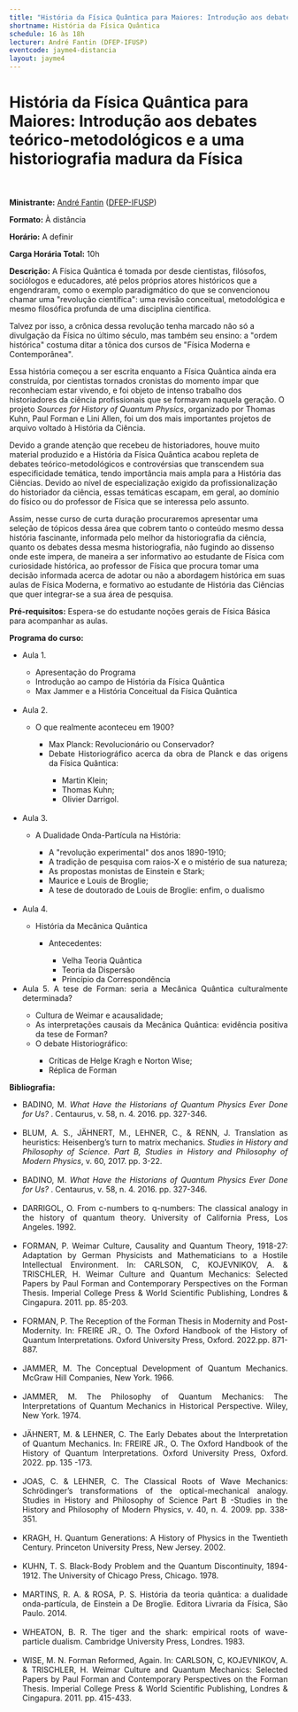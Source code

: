 ```yaml
---
title: "História da Física Quântica para Maiores: Introdução aos debates teórico-metodológicos e a uma historiografia madura da Física"
shortname: História da Física Quântica
schedule: 16 às 18h
lecturer: André Fantin (DFEP-IFUSP)
eventcode: jayme4-distancia
layout: jayme4
---
```

# História da Física Quântica para Maiores: Introdução aos debates teórico-metodológicos e a uma historiografia madura da Física <br><br>

**Ministrante:** [André Fantin](http://lattes.cnpq.br/2771902520888210) ([DFEP-IFUSP](https://portal.if.usp.br/fep/pt-br/p%C3%A1gina/in%C3%ADcio))

**Formato:** À distância

**Horário:** A definir

**Carga Horária Total:** 10h

**Descrição:** A Física Quântica é tomada por desde cientistas, filósofos, sociólogos e educadores, até pelos próprios atores históricos que a engendraram, como o exemplo paradigmático do que se convencionou chamar uma "revolução científica": uma revisão conceitual, metodológica e mesmo filosófica profunda de uma disciplina científica.

Talvez por isso, a crônica dessa revolução tenha marcado não só a divulgação da Física no último século, mas também seu ensino: a "ordem histórica" costuma ditar a tônica dos cursos de "Física Moderna e Contemporânea".

Essa história começou a ser escrita enquanto a Física Quântica ainda era construída, por cientistas tornados cronistas do momento ímpar que reconheciam estar vivendo, e foi objeto de intenso trabalho dos historiadores da ciência profissionais que se formavam naquela geração. O projeto <i>Sources for History of Quantum Physics</i>, organizado por Thomas Kuhn, Paul Forman e Lini Allen, foi um dos mais importantes projetos de arquivo voltado à História da Ciência.

Devido a grande atenção que recebeu de historiadores, houve muito material produzido e a História da Física Quântica acabou repleta de debates teórico-metodológicos e controvérsias que transcendem sua especificidade temática, tendo importância mais ampla para a História das Ciências. Devido ao nível de especialização exigido da profissionalização do historiador da ciência, essas temáticas escapam, em geral, ao domínio do físico ou do professor de Física que se interessa pelo assunto.

Assim, nesse curso de curta duração procuraremos apresentar uma seleção de tópicos dessa área que cobrem tanto o conteúdo mesmo dessa história fascinante, informada pelo melhor da historiografia da ciência, quanto os debates dessa mesma historiografia, não fugindo ao dissenso onde este impera, de maneira a ser informativo ao estudante de Física com curiosidade histórica, ao professor de Física que procura tomar uma decisão informada acerca de adotar ou não a abordagem histórica em suas aulas de Física Moderna, e formativo ao estudante de História das Ciências que quer integrar-se a sua área de pesquisa. 

**Pré-requisitos:** Espera-se do estudante noções gerais de Física Básica para acompanhar as aulas.

**Programa do curso:** 

<div style="text-align: justify">
<ul>
     <li>Aula 1. </li> 
     <ul>
         <li> Apresentação do Programa </li>
         <li> Introdução ao campo de História da Física Quântica </li>
         <li> Max Jammer e a História Conceitual da Física Quântica </li>
     </ul> <br>
     <li>Aula 2. </li>
     <ul>
          <li> O que realmente aconteceu em 1900? </li>
          <ul>
               <li> Max Planck: Revolucionário ou Conservador? </li>
               <li> Debate Historiográfico acerca da obra de Planck e das origens da Física Quântica: </li>
               <ul>
                    <li> Martin Klein; </li>
                    <li> Thomas Kuhn;  </li>
                    <li> Olivier Darrigol. </li>
               </ul>
         </ul>
     </ul> <br>
   
  <li>Aula 3. </li>
   <ul> 
   <li>  A Dualidade Onda-Partícula na História: </li>
   <ul>
     <li> A "revolução experimental" dos anos 1890-1910; </li>
     <li> A tradição de pesquisa com raios-X e o mistério de sua natureza;  </li>
     <li> As propostas monistas de Einstein e Stark; </li>
     <li> Maurice e Louis de Broglie; </li>
     <li> A tese de doutorado de Louis de Broglie: enfim, o dualismo </li>
   </ul>
   </ul><br>
   
  <li>Aula 4.  </li> 
   <ul>
     <li> História da Mecânica Quântica </li>
     <ul>
       <li> Antecedentes: </li>
       <ul>
         <li> Velha Teoria Quântica </li>
         <li> Teoria da Dispersão </li>
         <li> Princípio da Correspondência </li>
         </ul>
      </ul> 
  </ul>
  <li>Aula 5. A tese de Forman: seria a Mecânica Quântica culturalmente determinada? </li>
     <ul>
     <li> Cultura de Weimar e acausalidade; </li>
     <li> As interpretações causais da Mecânica Quântica: evidência positiva da tese de Forman? </li>
     <li> O debate Historiográfico: </li>
         <ul>
          <li> Críticas de Helge Kragh e Norton Wise; </li>
          <li> Réplica de Forman </li>
         </ul>
     </ul>
 </ul>
</div>

**Bibliografia:**

<div style="text-align: justify">
 <ul>
  <li> BADINO, M. <i> What Have the Historians of Quantum Physics Ever Done for Us? </i>. Centaurus, v. 58, n. 4. 2016. pp. 327-346. </li><br>
      
  <li>  BLUM, A. S., JÄHNERT, M., LEHNER, C., & RENN, J.  Translation as heuristics: Heisenberg’s turn to matrix mechanics.<i> Studies in History and Philosophy of Science. Part B, Studies in History and Philosophy of Modern Physics</i>, v. 60, 2017. pp. 3-22.  </li><br>

   <li> BADINO, M. <i> What Have the Historians of Quantum Physics Ever Done for Us? </i>. Centaurus, v. 58, n. 4. 2016. pp. 327-346. </li><br>
      
   <li> DARRIGOL, O. From c-numbers to q-numbers: The classical analogy in the history of quantum theory. University of California Press, Los Angeles. 1992. </li><br>
      <li> FORMAN, P. Weimar Culture, Causality and Quantum Theory, 1918-27: Adaptation by German Physicists and Mathematicians to a Hostile Intellectual Environment. In: CARLSON, C, KOJEVNIKOV, A. & TRISCHLER, H. Weimar Culture and Quantum Mechanics: Selected Papers by Paul Forman and Contemporary Perspectives on the Forman Thesis. Imperial College Press & World Scientific Publishing, Londres & Cingapura. 2011. pp. 85-203. </li><br>
      <li> FORMAN, P. The Reception of the Forman Thesis in Modernity and Post-Modernity. In: FREIRE JR., O. The Oxford Handbook of the History of Quantum Interpretations. Oxford University Press, Oxford. 2022.pp. 871-887. </li><br>
      <li> JAMMER, M. The Conceptual Development of Quantum Mechanics. McGraw Hill Companies, New York. 1966.</li><br>
      <li> JAMMER, M. The Philosophy of Quantum Mechanics: The Interpretations of Quantum Mechanics in Historical Perspective. Wiley, New York. 1974.</li><br>
      <li> JÄHNERT, M. & LEHNER, C. The Early Debates about the Interpretation of Quantum Mechanics. In: FREIRE JR., O. The Oxford Handbook of the History of Quantum Interpretations. Oxford University Press, Oxford. 2022. pp. 135 -173. </li><br>
      <li> JOAS, C. & LEHNER, C. The Classical Roots of Wave Mechanics: Schrödinger’s transformations of the optical-mechanical analogy. Studies in History and Philosophy of Science Part B -Studies in the History and Philosophy of Modern Physics, v. 40, n. 4. 2009. pp. 338-351.</li><br>
      <li> KRAGH, H. Quantum Generations: A History of Physics in the Twentieth Century. Princeton University Press, New Jersey. 2002. </li><br>
      <li> KUHN, T. S. Black-Body Problem and the Quantum Discontinuity, 1894-1912.  The University of Chicago Press, Chicago. 1978. </li><br>
      <li> MARTINS, R. A. & ROSA, P. S. História da teoria quântica: a dualidade onda-partícula, de Einstein a De Broglie. Editora Livraria da Física, São Paulo. 2014. </li><br>
      <li> WHEATON, B. R. The tiger and the shark: empirical roots of wave-particle dualism. Cambridge University Press, Londres. 1983. </li><br>
      <li> WISE, M. N. Forman Reformed, Again. In: CARLSON, C, KOJEVNIKOV, A. & TRISCHLER, H. Weimar Culture and Quantum Mechanics: Selected Papers by Paul Forman and Contemporary Perspectives on the Forman Thesis. Imperial College Press & World Scientific Publishing, Londres & Cingapura. 2011. pp. 415-433.
 </li>
 </ul>
</div>
